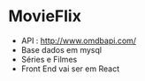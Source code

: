 # MovieFlix
- API : http://www.omdbapi.com/
- Base dados em mysql
- Séries e Filmes
- Front End vai ser em React
